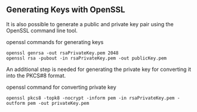 ## Generating Keys with OpenSSL

It is also possible to generate a public and private key pair using the OpenSSL command line tool.

openssl commands for generating keys
```ssh
openssl genrsa -out rsaPrivateKey.pem 2048
openssl rsa -pubout -in rsaPrivateKey.pem -out publicKey.pem
```

An additional step is needed for generating the private key for converting it into the PKCS#8 format.

openssl command for converting private key
```ssh
openssl pkcs8 -topk8 -nocrypt -inform pem -in rsaPrivateKey.pem -outform pem -out privateKey.pem
```
